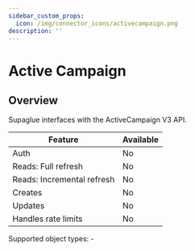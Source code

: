```yaml
---
sidebar_custom_props:
  icon: /img/connector_icons/activecampaign.png
description: ''
---
```


# Active Campaign

## Overview

Supaglue interfaces with the ActiveCampaign V3 API.


| Feature                    | Available |
| -------------------------- | --------- |
| Auth                       | No        |
| Reads: Full refresh        | No        |
| Reads: Incremental refresh | No        |
| Creates                    | No        |
| Updates                    | No        |
| Handles rate limits        | No        |

Supported object types: -
